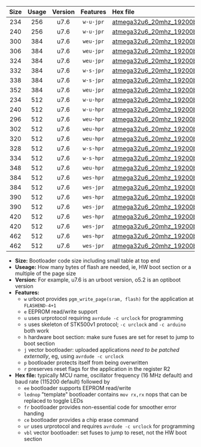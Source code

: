 |Size|Usage|Version|Features|Hex file|
|:-:|:-:|:-:|:-:|:--|
|234|256|u7.6|`w-u-jpr`|[atmega32u6_20mhz_19200bps_ur_vbl.hex](https://raw.githubusercontent.com/stefanrueger/urboot/main/atmega32u6_20mhz_19200bps_ur_vbl.hex)|
|240|256|u7.6|`w-u-jpr`|[atmega32u6_20mhz_19200bps_lednop_ur_vbl.hex](https://raw.githubusercontent.com/stefanrueger/urboot/main/atmega32u6_20mhz_19200bps_lednop_ur_vbl.hex)|
|300|384|u7.6|`weu-jpr`|[atmega32u6_20mhz_19200bps_ee_ur_vbl.hex](https://raw.githubusercontent.com/stefanrueger/urboot/main/atmega32u6_20mhz_19200bps_ee_ur_vbl.hex)|
|306|384|u7.6|`weu-jpr`|[atmega32u6_20mhz_19200bps_ee_lednop_ur_vbl.hex](https://raw.githubusercontent.com/stefanrueger/urboot/main/atmega32u6_20mhz_19200bps_ee_lednop_ur_vbl.hex)|
|324|384|u7.6|`weu-jpr`|[atmega32u6_20mhz_19200bps_ee_lednop_fr_ur_vbl.hex](https://raw.githubusercontent.com/stefanrueger/urboot/main/atmega32u6_20mhz_19200bps_ee_lednop_fr_ur_vbl.hex)|
|332|384|u7.6|`w-s-jpr`|[atmega32u6_20mhz_19200bps_vbl.hex](https://raw.githubusercontent.com/stefanrueger/urboot/main/atmega32u6_20mhz_19200bps_vbl.hex)|
|338|384|u7.6|`w-s-jpr`|[atmega32u6_20mhz_19200bps_lednop_vbl.hex](https://raw.githubusercontent.com/stefanrueger/urboot/main/atmega32u6_20mhz_19200bps_lednop_vbl.hex)|
|352|384|u7.6|`weu-jpr`|[atmega32u6_20mhz_19200bps_ee_lednop_fr_ce_ur_vbl.hex](https://raw.githubusercontent.com/stefanrueger/urboot/main/atmega32u6_20mhz_19200bps_ee_lednop_fr_ce_ur_vbl.hex)|
|234|512|u7.6|`w-u-hpr`|[atmega32u6_20mhz_19200bps_ur.hex](https://raw.githubusercontent.com/stefanrueger/urboot/main/atmega32u6_20mhz_19200bps_ur.hex)|
|240|512|u7.6|`w-u-hpr`|[atmega32u6_20mhz_19200bps_lednop_ur.hex](https://raw.githubusercontent.com/stefanrueger/urboot/main/atmega32u6_20mhz_19200bps_lednop_ur.hex)|
|296|512|u7.6|`weu-hpr`|[atmega32u6_20mhz_19200bps_ee_ur.hex](https://raw.githubusercontent.com/stefanrueger/urboot/main/atmega32u6_20mhz_19200bps_ee_ur.hex)|
|302|512|u7.6|`weu-hpr`|[atmega32u6_20mhz_19200bps_ee_lednop_ur.hex](https://raw.githubusercontent.com/stefanrueger/urboot/main/atmega32u6_20mhz_19200bps_ee_lednop_ur.hex)|
|320|512|u7.6|`weu-hpr`|[atmega32u6_20mhz_19200bps_ee_lednop_fr_ur.hex](https://raw.githubusercontent.com/stefanrueger/urboot/main/atmega32u6_20mhz_19200bps_ee_lednop_fr_ur.hex)|
|328|512|u7.6|`w-s-hpr`|[atmega32u6_20mhz_19200bps.hex](https://raw.githubusercontent.com/stefanrueger/urboot/main/atmega32u6_20mhz_19200bps.hex)|
|334|512|u7.6|`w-s-hpr`|[atmega32u6_20mhz_19200bps_lednop.hex](https://raw.githubusercontent.com/stefanrueger/urboot/main/atmega32u6_20mhz_19200bps_lednop.hex)|
|348|512|u7.6|`weu-hpr`|[atmega32u6_20mhz_19200bps_ee_lednop_fr_ce_ur.hex](https://raw.githubusercontent.com/stefanrueger/urboot/main/atmega32u6_20mhz_19200bps_ee_lednop_fr_ce_ur.hex)|
|384|512|u7.6|`wes-hpr`|[atmega32u6_20mhz_19200bps_ee.hex](https://raw.githubusercontent.com/stefanrueger/urboot/main/atmega32u6_20mhz_19200bps_ee.hex)|
|384|512|u7.6|`wes-jpr`|[atmega32u6_20mhz_19200bps_ee_vbl.hex](https://raw.githubusercontent.com/stefanrueger/urboot/main/atmega32u6_20mhz_19200bps_ee_vbl.hex)|
|390|512|u7.6|`wes-hpr`|[atmega32u6_20mhz_19200bps_ee_lednop.hex](https://raw.githubusercontent.com/stefanrueger/urboot/main/atmega32u6_20mhz_19200bps_ee_lednop.hex)|
|390|512|u7.6|`wes-jpr`|[atmega32u6_20mhz_19200bps_ee_lednop_vbl.hex](https://raw.githubusercontent.com/stefanrueger/urboot/main/atmega32u6_20mhz_19200bps_ee_lednop_vbl.hex)|
|420|512|u7.6|`wes-hpr`|[atmega32u6_20mhz_19200bps_ee_lednop_fr.hex](https://raw.githubusercontent.com/stefanrueger/urboot/main/atmega32u6_20mhz_19200bps_ee_lednop_fr.hex)|
|420|512|u7.6|`wes-jpr`|[atmega32u6_20mhz_19200bps_ee_lednop_fr_vbl.hex](https://raw.githubusercontent.com/stefanrueger/urboot/main/atmega32u6_20mhz_19200bps_ee_lednop_fr_vbl.hex)|
|462|512|u7.6|`wes-hpr`|[atmega32u6_20mhz_19200bps_ee_lednop_fr_ce.hex](https://raw.githubusercontent.com/stefanrueger/urboot/main/atmega32u6_20mhz_19200bps_ee_lednop_fr_ce.hex)|
|462|512|u7.6|`wes-jpr`|[atmega32u6_20mhz_19200bps_ee_lednop_fr_ce_vbl.hex](https://raw.githubusercontent.com/stefanrueger/urboot/main/atmega32u6_20mhz_19200bps_ee_lednop_fr_ce_vbl.hex)|

- **Size:** Bootloader code size including small table at top end
- **Useage:** How many bytes of flash are needed, ie, HW boot section or a multiple of the page size
- **Version:** For example, u7.6 is an urboot version, o5.2 is an optiboot version
- **Features:**
  + `w` urboot provides `pgm_write_page(sram, flash)` for the application at `FLASHEND-4+1`
  + `e` EEPROM read/write support
  + `u` uses urprotocol requiring `avrdude -c urclock` for programming
  + `s` uses skeleton of STK500v1 protocol; `-c urclock` and `-c arduino` both work
  + `h` hardware boot section: make sure fuses are set for reset to jump to boot section
  + `j` vector bootloader: uploaded applications *need to be patched externally*, eg, using `avrdude -c urclock`
  + `p` bootloader protects itself from being overwritten
  + `r` preserves reset flags for the application in the register R2
- **Hex file:** typically MCU name, oscillator frequency (16 MHz default) and baud rate (115200 default) followed by
  + `ee` bootloader supports EEPROM read/write
  + `lednop` "template" bootloader contains `mov rx,rx` nops that can be replaced to toggle LEDs
  + `fr` bootloader provides non-essential code for smoother error handing
  + `ce` bootloader provides a chip erase command
  + `ur` uses urprotocol and requires `avrdude -c urclock` for programming
  + `vbl` vector bootloader: set fuses to jump to reset, not the HW boot section
